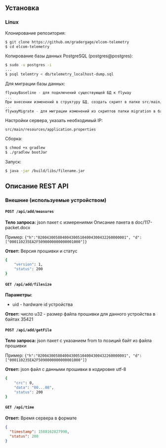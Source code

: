 ## Установка

### Linux

Клонирование репозитория:

```bash
$ git clone https://github.om/gradergage/elcom-telemetry
$ cd elcom-telemetry
```

Копирование базы данных PostgreSQL (postgres@postgres):

```bash
$ sudo -u postgres -i
...
$ psql telemtry < db/telemetry_localhost-dump.sql
```

Для миграции базы данных:

```gradle tasks
flywayBaseline - для подключений существующей БД к flyway
...
При внесении изменений в структуру БД, создать скрипт в папке src/main/resources/db/migration
...
flywayMigrate - для миграции изменений из скриптов папки migration в базу данных
```

Настройки сервера, указать необходимый IP:

`src/main/resources/application.properties`

Сборка:

```bash
$ chmod +x gradlew
$ ./gradlew bootJar
```

Запуск:

```bash
$ java -jar /build/libs/filename.jar
```

## Описание REST API

### Внешние (используемые устройством)

#### `POST /api/add/measures`

**Тело запроса:** json пакет с измерениями Описание пакета в doc/117-packet.docx

Пример:
`{"h":"0200430058040043005104004300432260000001", "d":["000110235EA2F5090000000000001000"]}`

**Ответ:** Версия прошивки и статус

```bash
{
    "version": 1,
    "status": 200
}
```

#### `GET /api/add/filesize`

**Параметры:**

- uid - hardware id устройства

**Ответ:** число u32 - размер файла прошивки для данного устройства в байтах
35421

#### `POST /api/add/getFile`

**Тело запроса:** json пакет с указанием from to позиций байт из файла прошивки

Пример:
`{"h":"0200430058040043005104004300432260000001", "d":["000110235EA2F5090000000000001000"]}`

**Ответ:** json файл с данными прошивки в кодировке utf-8

```bash
{
    "crc": 0,
    "data": "00...08",
    "status": 200
}
```

#### `GET /api/time`

**Ответ:** Время сервера в формате

```json
{
  "timestamp": 1588162827990,
  "status": 200
}
```
